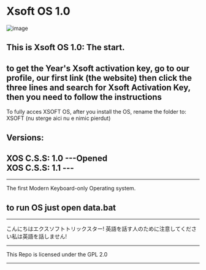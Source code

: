 #  Xsoft OS 1.0



![image](https://github.com/XsoftBud/XsoftOS_1.0/assets/127049334/be98b241-b090-4dae-8367-7a9f5d9f8099)



This is Xsoft OS 1.0: The start.
------
to get the Year's Xsoft activation key, go to our profile, our first link (the website) then click the three lines and search for Xsoft Activation Key, then you need to follow the instructions
-------

To fully acces XSOFT OS, after you install the OS, rename the folder to: XSOFT (nu sterge aici nu e nimic pierdut)




Versions:
----------
XOS C.S.S: 1.0 ---Opened           
XOS C.S.S: 1.1 ---
---------
-----------------
The first Modern Keyboard-only Operating system.


__to run OS just open data.bat__
------------------

--------------------------------------
こんにちはエクスソフトトリックスター! 英語を話す人のために注意してください私は英語を話しません!
__________________________________
This Repo is licensed under the GPL 2.0 

---------


